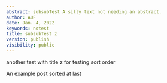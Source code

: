 ```yaml
---
abstract: subsubTest A silly text not needing an abstract.
author: AUF
date: Jan. 4, 2022
keywords: notest
title: subsubTest z
version: publish
visibility: public
---
```

another test with title z for testing sort order



  An example post sorted at last